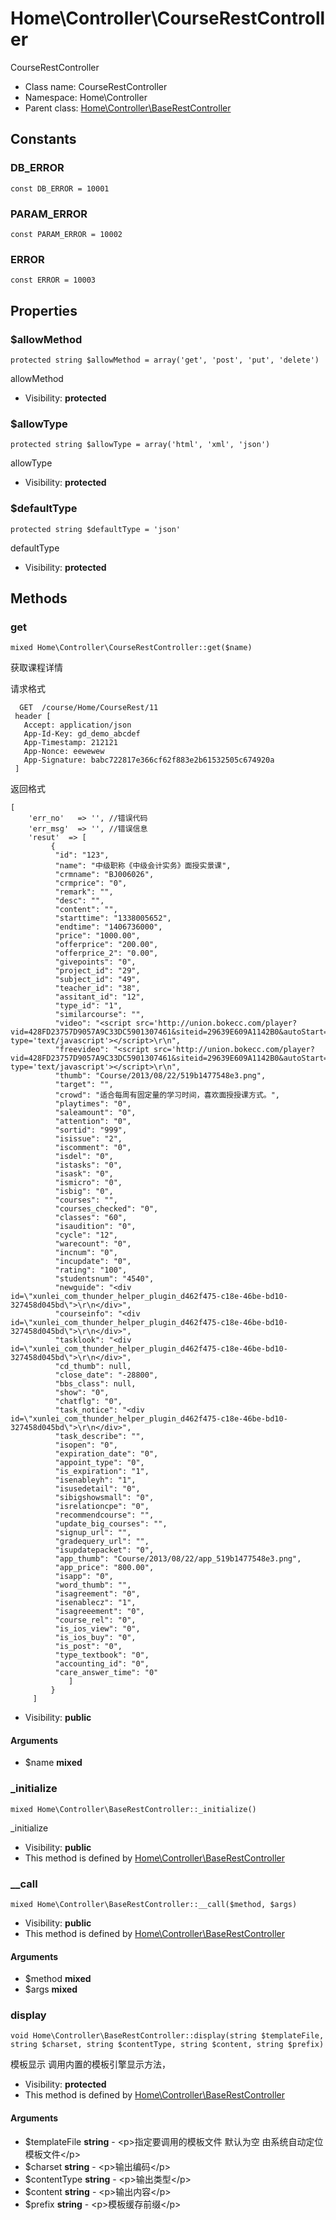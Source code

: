 Home\Controller\CourseRestController
===============

CourseRestController




* Class name: CourseRestController
* Namespace: Home\Controller
* Parent class: [Home\Controller\BaseRestController](Home-Controller-BaseRestController.md)



Constants
----------


### DB_ERROR

    const DB_ERROR = 10001





### PARAM_ERROR

    const PARAM_ERROR = 10002





### ERROR

    const ERROR = 10003





Properties
----------


### $allowMethod

    protected string $allowMethod = array('get', 'post', 'put', 'delete')

allowMethod



* Visibility: **protected**


### $allowType

    protected string $allowType = array('html', 'xml', 'json')

allowType



* Visibility: **protected**


### $defaultType

    protected string $defaultType = 'json'

defaultType



* Visibility: **protected**


Methods
-------


### get

    mixed Home\Controller\CourseRestController::get($name)

获取课程详情

请求格式
```
  GET  /course/Home/CourseRest/11
 header [
   Accept: application/json
   App-Id-Key: gd_demo_abcdef
   App-Timestamp: 212121
   App-Nonce: eewewew
   App-Signature: babc722817e366cf62f883e2b61532505c674920a
 ]
```
返回格式
```
[
    'err_no'   => '', //错误代码
    'err_msg'  => '', //错误信息
    'resut'  => [
         {
          "id": "123",
          "name": "中级职称《中级会计实务》面授实景课",
          "crmname": "BJ006026",
          "crmprice": "0",
          "remark": "",
          "desc": "",
          "content": "",
          "starttime": "1338005652",
          "endtime": "1406736000",
          "price": "1000.00",
          "offerprice": "200.00",
          "offerprice_2": "0.00",
          "givepoints": "0",
          "project_id": "29",
          "subject_id": "49",
          "teacher_id": "38",
          "assitant_id": "12",
          "type_id": "1",
          "similarcourse": "",
          "video": "<script src='http://union.bokecc.com/player?vid=428FD23757D9057A9C33DC5901307461&siteid=29639E609A1142B0&autoStart=true&width=100%&height=100%&playerid=2025478528BA86BE&playertype=1' type='text/javascript'></script>\r\n",
          "freevideo": "<script src='http://union.bokecc.com/player?vid=428FD23757D9057A9C33DC5901307461&siteid=29639E609A1142B0&autoStart=true&width=100%&height=100%&playerid=2025478528BA86BE&playertype=1' type='text/javascript'></script>\r\n",
          "thumb": "Course/2013/08/22/519b1477548e3.png",
          "target": "",
          "crowd": "适合每周有固定量的学习时间，喜欢面授授课方式。",
          "playtimes": "0",
          "saleamount": "0",
          "attention": "0",
          "sortid": "999",
          "isissue": "2",
          "iscomment": "0",
          "isdel": "0",
          "istasks": "0",
          "isask": "0",
          "ismicro": "0",
          "isbig": "0",
          "courses": "",
          "courses_checked": "0",
          "classes": "60",
          "isaudition": "0",
          "cycle": "12",
          "warecount": "0",
          "incnum": "0",
          "incupdate": "0",
          "rating": "100",
          "studentsnum": "4540",
          "newguide": "<div id=\"xunlei_com_thunder_helper_plugin_d462f475-c18e-46be-bd10-327458d045bd\">\r\n</div>",
          "courseinfo": "<div id=\"xunlei_com_thunder_helper_plugin_d462f475-c18e-46be-bd10-327458d045bd\">\r\n</div>",
          "tasklook": "<div id=\"xunlei_com_thunder_helper_plugin_d462f475-c18e-46be-bd10-327458d045bd\">\r\n</div>",
          "cd_thumb": null,
          "close_date": "-28800",
          "bbs_class": null,
          "show": "0",
          "chatflg": "0",
          "task_notice": "<div id=\"xunlei_com_thunder_helper_plugin_d462f475-c18e-46be-bd10-327458d045bd\">\r\n</div>",
          "task_describe": "",
          "isopen": "0",
          "expiration_date": "0",
          "appoint_type": "0",
          "is_expiration": "1",
          "isenableyh": "1",
          "isusedetail": "0",
          "sibigshowsmall": "0",
          "isrelationcpe": "0",
          "recommendcourse": "",
          "update_big_courses": "",
          "signup_url": "",
          "gradequery_url": "",
          "isupdatepacket": "0",
          "app_thumb": "Course/2013/08/22/app_519b1477548e3.png",
          "app_price": "800.00",
          "isapp": "0",
          "word_thumb": "",
          "isagreement": "0",
          "isenablecz": "1",
          "isagreeement": "0",
          "course_rel": "0",
          "is_ios_view": "0",
          "is_ios_buy": "0",
          "is_post": "0",
          "type_textbook": "0",
          "accounting_id": "0",
          "care_answer_time": "0"
             ]
         }
     ]
```

* Visibility: **public**


#### Arguments
* $name **mixed**



### _initialize

    mixed Home\Controller\BaseRestController::_initialize()

_initialize



* Visibility: **public**
* This method is defined by [Home\Controller\BaseRestController](Home-Controller-BaseRestController.md)




### __call

    mixed Home\Controller\BaseRestController::__call($method, $args)





* Visibility: **public**
* This method is defined by [Home\Controller\BaseRestController](Home-Controller-BaseRestController.md)


#### Arguments
* $method **mixed**
* $args **mixed**



### display

    void Home\Controller\BaseRestController::display(string $templateFile, string $charset, string $contentType, string $content, string $prefix)

模板显示 调用内置的模板引擎显示方法，



* Visibility: **protected**
* This method is defined by [Home\Controller\BaseRestController](Home-Controller-BaseRestController.md)


#### Arguments
* $templateFile **string** - &lt;p&gt;指定要调用的模板文件
默认为空 由系统自动定位模板文件&lt;/p&gt;
* $charset **string** - &lt;p&gt;输出编码&lt;/p&gt;
* $contentType **string** - &lt;p&gt;输出类型&lt;/p&gt;
* $content **string** - &lt;p&gt;输出内容&lt;/p&gt;
* $prefix **string** - &lt;p&gt;模板缓存前缀&lt;/p&gt;


